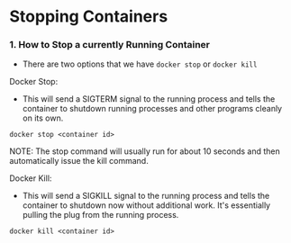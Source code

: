 # Stopping Containers

### 1. How to Stop a currently Running Container

- There are two options that we have `docker stop` or `docker kill`

Docker Stop: 

- This will send a SIGTERM signal to the running process and tells the container to shutdown running processes and other programs cleanly on its own.

```
docker stop <container id>
```

NOTE: The stop command will usually run for about 10 seconds and then automatically issue the kill command. 

Docker Kill:

- This will send a SIGKILL signal to the running process and tells the container to shutdown now without additional work. It's essentially pulling the plug from the running process. 

```
docker kill <container id>
```
